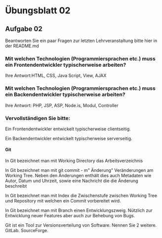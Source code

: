 # Übungsblatt 02

## Aufgabe 02

Beantworten Sie ein paar Fragen zur letzten Lehrveranstaltung bitte hier in der README.md

### Mit welchen Technologien (Programmiersprachen etc.) muss ein Frontendentwickler typischerweise arbeiten?

Ihre Antwort:HTML, CSS, Java Script, View, AJAX

### Mit welchen Technologien (Programmiersprachen etc.) muss ein Backendentwickler typischerweise arbeiten?

Ihre Antwort: PHP, JSP, ASP, Node.is, Modul, Controller

### Vervollständigen Sie bitte:

Ein Frontendentwickler entwickelt typischerweise clientseitig.

Ein Backendentwickler entwickelt typischerweise serverseitig.

#### Git

In Git bezeichnet man mit Working Directory das Arbeitsverzeichnis

In Git bezeichnet man mit git commit - m" Änderung" Veränderungen am Working Tree. Neben den Änderungen enthält dies auch Metadaten wie Autor, Datum und Uhrzeit, sowie eine Nachricht die die Änderung beschreibt

In Git bezeichnet man mit Index die Zwischenstufe zwischen Working Tree und Repository mit welchen ein Commit vorbereitet wird.

In Git bezeichnet man mit Branch einen Entwicklungszweig. Nützlich zur Entwicklung neuer Features aber auch zur Behebung von Bugs.

Git ist ein Tool zur Versionsverteilung von Software. Nennen Sie 2 weitere.
GitLab.
SourceForge.


